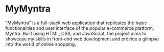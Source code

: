 # MyMyntra
"MyMyntra" is a full-stack web application that replicates the basic functionalities and user interface of the popular e-commerce platform, Myntra. Built using HTML, CSS, and JavaScript, the project aims to showcase my skills in front-end web development and provide a glimpse into the world of online shopping.
